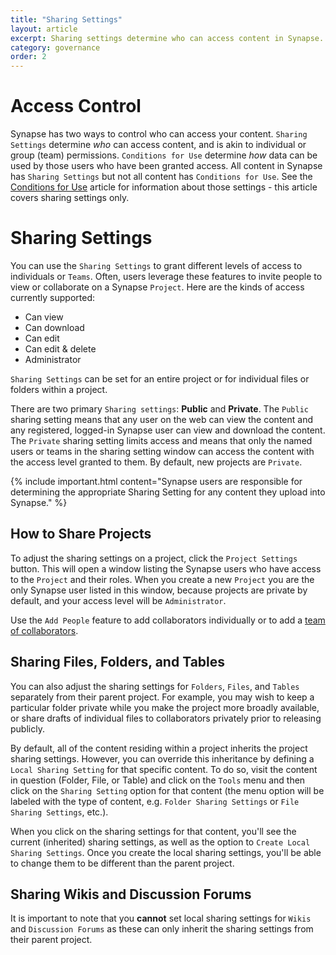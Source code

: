 ```yaml
---
title: "Sharing Settings"
layout: article
excerpt: Sharing settings determine who can access content in Synapse.
category: governance
order: 2
---
```


# Access Control

Synapse has two ways to control who can access your content. `Sharing Settings` determine _who_ can access content, and is akin to individual or group (team) permissions. `Conditions for Use` determine _how_ data can be used by those users who have been granted access. All content in Synapse has `Sharing Settings` but not all content has `Conditions for Use`. See the [Conditions for Use](access_control.md) article for information about those settings - this article covers sharing settings only.

<a name="sharing-setting"></a>

# Sharing Settings

You can use the `Sharing Settings` to grant different levels of access to individuals or `Teams`. Often, users leverage these features to invite people to view or collaborate on a Synapse `Project`. Here are the kinds of access currently supported:

* Can view
* Can download
* Can edit
* Can edit & delete
* Administrator

`Sharing Settings` can be set for an entire project or for individual files or folders within a project.

There are two primary `Sharing settings`: **Public** and **Private**. The `Public` sharing setting means that any user on the web can view the content and any registered, logged-in Synapse user can view and download the content. The `Private` sharing setting limits access and means that only the named users or teams in the sharing setting window can access the content with the access level granted to them. By default, new projects are `Private`.

{% include important.html content="Synapse users are responsible for determining the appropriate Sharing Setting for any content they upload into Synapse." %}

<a name="how-to-share-content"></a>

## How to Share Projects

To adjust the sharing settings on a project, click the `Project Settings` button. This will open a window listing the Synapse users who have access to the `Project` and their roles. When you create a new `Project` you are the only Synapse user listed in this window, because projects are private by default, and your access level will be `Administrator`.

Use the `Add People` feature to add collaborators individually or to add a [team of collaborators](teams.md).

<a name="share-files-folders-and-tables"></a>

## Sharing Files, Folders, and Tables

You can also adjust the sharing settings for `Folders`, `Files`, and `Tables` separately from their parent project. For example, you may wish to keep a particular folder private while you make the project more broadly available, or share drafts of individual files to collaborators privately prior to releasing publicly.

By default, all of the content residing within a project inherits the project sharing settings. However, you can override this inheritance by defining a `Local Sharing Setting` for that specific content. To do so, visit the content in question (Folder, File, or Table) and click on the `Tools` menu and then click on the `Sharing Setting` option for that content (the menu option will be labeled with the type of content, e.g. `Folder Sharing Settings` or `File Sharing Settings`, etc.).

When you click on the sharing settings for that content, you'll see the current (inherited) sharing settings, as well as the option to `Create Local Sharing Settings`. Once you create the local sharing settings, you'll be able to change them to be different than the parent project.

## Sharing Wikis and Discussion Forums

It is important to note that you **cannot** set local sharing settings for `Wikis` and `Discussion Forums` as these can only inherit the sharing settings from their parent project.
